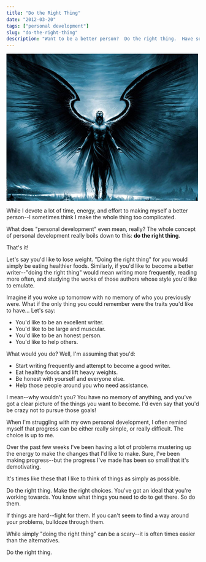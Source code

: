 ```yaml
---
title: "Do the Right Thing"
date: "2012-03-20"
tags: ["personal development"]
slug: "do-the-right-thing"
description: "Want to be a better person?  Do the right thing.  Have some personal integrity, and make good decisions."
---
```



![Dark Angel][]


While I devote a lot of time, energy, and effort to making myself a better
person--I sometimes think I make the whole thing too complicated.

What does "personal development" even mean, really?  The whole concept of
personal development really boils down to this: **do the right thing**.

That's it!

Let's say you'd like to lose weight.  "Doing the right thing" for you would
simply be eating healthier foods.  Similarly, if you'd like to become a better
writer--"doing the right thing" would mean writing more frequently, reading
more often, and studying the works of those authors whose style you'd like to
emulate.

Imagine if you woke up tomorrow with no memory of who you previously were.
What if the only thing you could remember were the traits you'd like to have...
Let's say:

-   You'd like to be an excellent writer.
-   You'd like to be large and muscular.
-   You'd like to be an honest person.
-   You'd like to help others.

What would you do? Well, I'm assuming that you'd:

-   Start writing frequently and attempt to become a good writer.
-   Eat healthy foods and lift heavy weights.
-   Be honest with yourself and everyone else.
-   Help those people around you who need assistance.

I mean--why wouldn't you?  You have no memory of anything, and you've got a
clear picture of the things you want to become.  I'd even say that you'd be
crazy not to pursue those goals!

When I'm struggling with my own personal development, I often remind myself
that progress can be either really simple, or really difficult.  The choice is
up to me.

Over the past few weeks I've been having a lot of problems mustering up the
energy to make the changes that I'd like to make.  Sure, I've been making
progress--but the progress I've made has been so small that it's demotivating. 

It's times like these that I like to think of things as simply as possible.

Do the right thing.  Make the right choices.  You've got an ideal that you're
working towards.  You know what things you need to do to get there.  So do
them.

If things are hard--fight for them.  If you can't seem to find a way around
your problems, bulldoze through them.

While simply "doing the right thing" can be a scary--it is often times easier
than the alternatives.

Do the right thing.


  [Dark Angel]: /static/images/2012/dark-angel.png "Dark Angel"
